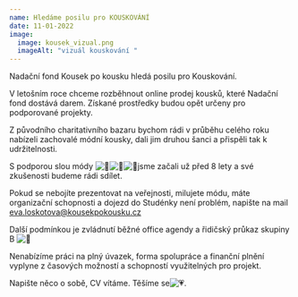 ```yaml
---
name: Hledáme posilu pro KOUSKOVÁNÍ
date: 11-01-2022
image:
  image: kousek_vizual.png
  imageAlt: "vizuál kouskování "
---
```

Nadační fond Kousek po kousku hledá posilu pro Kouskování.

V letošním roce chceme rozběhnout online prodej kousků, které Nadační fond dostává darem. Získané prostředky budou opět určeny pro podporované projekty.

Z původního charitativního bazaru bychom rádi v průběhu celého roku nabízeli zachovalé módní kousky, dali jim druhou šanci a přispěli tak k udržitelnosti.

S podporou slou módy ![👗](https://static.xx.fbcdn.net/images/emoji.php/v9/t47/1.5/16/1f457.png)![👕](https://static.xx.fbcdn.net/images/emoji.php/v9/t45/1.5/16/1f455.png)![🧥](https://static.xx.fbcdn.net/images/emoji.php/v9/t5a/1.5/16/1f9e5.png)jsme začali už před 8 lety a své zkušenosti budeme rádi sdílet.

Pokud se nebojíte prezentovat na veřejnosti, milujete módu, máte organizační schopnosti a dojezd do Studénky není problém, napište na mail eva.loskotova@kousekpokousku.cz

Další podmínkou je zvládnutí běžné office agendy a řidičský průkaz skupiny B ![🚗](https://static.xx.fbcdn.net/images/emoji.php/v9/t45/1.5/16/1f697.png)

Nenabízíme práci na plný úvazek, forma spolupráce a finanční plnění vyplyne z časových možností a schopností využitelných pro projekt.

Napište něco o sobě, CV vítáme. Těšíme se![💗](https://static.xx.fbcdn.net/images/emoji.php/v9/tc3/1.5/16/1f497.png).